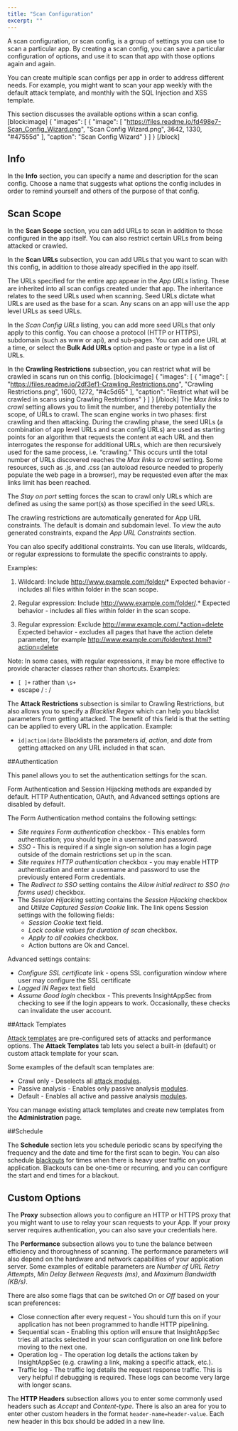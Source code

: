 ```yaml
---
title: "Scan Configuration"
excerpt: ""
---
```

A scan configuration, or scan config, is a group of settings you can use to scan a particular app. By creating a scan config, you can save a particular configuration of options, and use it to scan that app with those options again and again.

You can create multiple scan configs per app in order to address different needs. For example, you might want to scan your app weekly with the default attack template, and monthly with the SQL Injection and XSS template.

This section discusses the available options within a scan config.
[block:image]
{
  "images": [
    {
      "image": [
        "https://files.readme.io/fd498e7-Scan_Config_Wizard.png",
        "Scan Config Wizard.png",
        3642,
        1330,
        "#47555d"
      ],
      "caption": "Scan Config Wizard"
    }
  ]
}
[/block]
## Info

In the **Info** section, you can specify a name and description for the scan config. Choose a name that suggests what options the config includes in order to remind yourself and others of the purpose of that config.

## Scan Scope 

In the **Scan Scope** section, you can add URLs to scan in addition to those configured in the app itself. You can also restrict certain URLs from being attacked or crawled.

In the **Scan URLs** subsection, you can add URLs that you want to scan with this config, in addition to those already specified in the app itself.

The URLs specified for the entire app appear in the *App URLs* listing. These are inherited into all scan configs created under that app. The inheritance relates to the seed URLs used when scanning. Seed URLs dictate what URLs are used as the base for a scan. Any scans on an app will use the app level URLs as seed URLs. 

In the *Scan Config URLs* listing, you can add more seed URLs that only apply to this config. You can choose a protocol (HTTP or HTTPS), subdomain (such as www or api), and sub-pages. You can add one URL at a time, or select the **Bulk Add URLs** option and paste or type in a list of URLs.

In the **Crawling Restrictions** subsection, you can restrict what will be crawled in scans run on this config. 
[block:image]
{
  "images": [
    {
      "image": [
        "https://files.readme.io/2df3ef1-Crawling_Restrictions.png",
        "Crawling Restrictions.png",
        1600,
        1272,
        "#4c5d65"
      ],
      "caption": "Restrict what will be crawled in scans using Crawling Restrictions"
    }
  ]
}
[/block]
The *Max links to crawl* setting allows you to limit the number, and thereby potentially the scope, of URLs to crawl.  The scan engine works in two phases: first crawling and then attacking. During the crawling phase, the seed URLs (a combination of app level URLs and scan config URLs) are used as starting points for an algorithm that requests the content at each URL and then interrogates the response for additional URLs, which are then recursively used for the same process, i.e. “crawling.” This occurs until the total number of URLs discovered reaches the *Max links to crawl* setting. Some resources, such as .js, and .css (an autoload resource needed to properly populate the web page in a browser), may be requested even after the max links limit has been reached.

The *Stay on port* setting forces the scan to crawl only URLs which are defined as using the same port(s) as those specified in the seed URLs.

The crawling restrictions are automatically generated for App URL constraints. The default is domain and subdomain level. To view the auto generated constraints, expand the *App URL Constraints* section.

You can also specify additional constraints. You can use literals, wildcards, or regular expressions to formulate the specific constraints to apply. 

Examples:
1. Wildcard:
Include
http://www.example.com/folder/*
Expected behavior - includes all files within folder in the scan scope.

2. Regular expression:
Include
http://www.example.com/folder/.*
Expected behavior - includes all files within folder in the scan scope.

3. Regular expression:
Exclude
http://www.example.com/.*action=delete
Expected behavior - excludes all pages that have the action delete parameter, for example
http://www.example.com/folder/test.html?action=delete

Note: In some cases, with regular expressions, it may be more effective to provide character classes rather than shortcuts.
Examples:
 * `[ ]+` rather than `\s+`
 * escape / : \/ 

The **Attack Restrictions** subsection is similar to Crawling Restrictions, but also allows you to specify a *Blacklist Regex* which can help you blacklist parameters from getting attacked. The benefit of this field is that the setting can be applied to every URL in the application. 
Example:
 * `id|action|date`
Blacklists the parameters *id*, *action*, and *date* from getting attacked on any URL included in that scan.

##Authentication

This panel allows you to set the authentication settings for the scan.

Form Authentication and Session Hijacking methods are expanded by default. HTTP Authentication, OAuth, and Advanced settings options are disabled by default.

The Form Authentication method contains the following settings:

* *Site requires Form authentication* checkbox - This enables form authentication; you should type in a username and password.
* *SSO* - This is required if a single sign-on solution has a login page outside of the domain restrictions set up in the scan.
* *Site requires HTTP authentication* checkbox - you may enable HTTP authentication and enter a username and password to use the previously entered Form credentials.
* The *Redirect to SSO* setting contains the *Allow initial redirect to SSO (no forms used)* checkbox.
* The *Session Hijacking* setting contains the *Session Hijacking* checkbox and *Utilize Captured Session Cookie* link. The link opens Session settings with the following fields:
  * *Session Cookie* text field.
  * *Lock cookie values for duration of scan* checkbox.
  *  *Apply to all cookies* checkbox.
  * Action buttons are Ok and Cancel.

Advanced settings contains:
  * *Configure SSL certificate* link - opens SSL configuration window where user may configure the SSL certificate
  * *Logged IN Regex* text field
  * *Assume Good login* checkbox - This prevents InsightAppSec from checking to see if the login appears to work. Occasionally, these checks can invalidate the user account.

##Attack Templates

[Attack templates](doc:concepts#section-attack-template) are pre-configured sets of attacks and performance options. The **Attack Templates** tab lets you select a built-in (default) or custom attack template for your scan. 

Some examples of the default scan templates are:
* Crawl only - Deselects all [attack modules](doc:attack-modules).
* Passive analysis - Enables only passive analysis [modules](doc:attack-modules).
* Default - Enables all active and passive analysis [modules](doc:attack-modules).

You can manage existing attack templates and create new templates from the **Administration** page. 

##Schedule

The **Schedule** section lets you schedule periodic scans by specifying the frequency and the date and time for the first scan to begin. You can also schedule [blackouts](doc:concepts#section-blackout) for times when there is heavy user traffic on your application. Blackouts can be one-time or recurring, and you can configure the start and end times for a blackout.

## Custom Options

The **Proxy** subsection allows you to configure an HTTP or HTTPS proxy that you might want to use to relay your scan requests to your App. If your proxy server requires authentication, you can also save your credentials here.

The **Performance** subsection allows you to tune the balance between efficiency and thoroughness of scanning. The performance parameters will also depend on the hardware and network capabilities of your application server. Some examples of editable parameters are *Number of URL Retry Attempts*, *Min Delay Between Requests (ms)*, and *Maximum Bandwidth (KB/s)*. 

There are also some flags that can be switched *On* or *Off* based on your scan preferences:
* Close connection after every request - You should turn this on if your application has not been programmed to handle HTTP pipelining.
* Sequential scan - Enabling this option will ensure that InsightAppSec tries all attacks selected in your scan configuration on one link before moving to the next one.
* Operation log - The operation log details the actions taken by InsightAppSec (e.g. crawling a link, making a specific attack, etc.).
* Traffic log - The traffic log details the request response traffic. This is very helpful if debugging is required. These logs can become very large with longer scans.

The **HTTP Headers** subsection allows you to enter some commonly used headers such as *Accept* and *Content-type*. There is also an area for you to enter other custom headers in the format `header-name=header-value`. Each new header in this box should be added in a new line.
